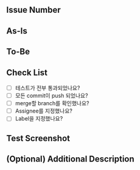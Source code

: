 ## Issue Number

## As-Is

<!-- 문제 상황 정의 -->

## To-Be

<!-- 변경 사항 -->

## Check List

- [ ] 테스트가 전부 통과되었나요?
- [ ] 모든 commit이 push 되었나요?
- [ ] merge할 branch를 확인했나요?
- [ ] Assignee를 지정했나요?
- [ ] Label을 지정했나요?

## Test Screenshot

## (Optional) Additional Description
